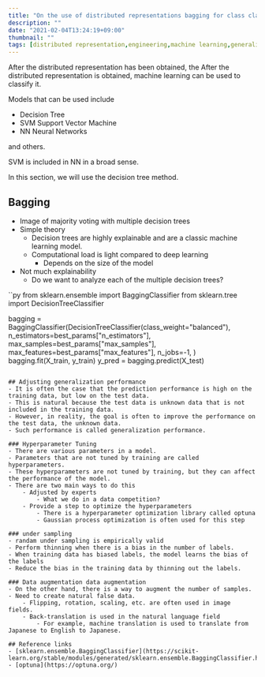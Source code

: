```yaml
---
title: "On the use of distributed representations bagging for class classification and generalization performance"
description: ""
date: "2021-02-04T13:24:19+09:00"
thumbnail: ""
tags: [distributed representation,engineering,machine learning,generalization performance,technology]
---
```


After the distributed representation has been obtained, the
After the distributed representation is obtained, machine learning can be used to classify it.

Models that can be used include
- Decision Tree
- SVM Support Vector Machine
- NN Neural Networks

and others.

SVM is included in NN in a broad sense.

In this section, we will use the decision tree method.

## Bagging
- Image of majority voting with multiple decision trees
- Simple theory
    - Decision trees are highly explainable and are a classic machine learning model.
    - Computational load is light compared to deep learning
        - Depends on the size of the model
- Not much explainability
    - Do we want to analyze each of the multiple decision trees?

``py
from sklearn.ensemble import BaggingClassifier
from sklearn.tree import DecisionTreeClassifier

bagging = BaggingClassifier(DecisionTreeClassifier(class_weight="balanced"),
                                        n_estimators=best_params["n_estimators"],
                                            max_samples=best_params["max_samples"],
                                            max_features=best_params["max_features"], n_jobs=-1, )
bagging.fit(X_train, y_train)
y_pred = bagging.predict(X_test)
```

## Adjusting generalization performance
- It is often the case that the prediction performance is high on the training data, but low on the test data.
- This is natural because the test data is unknown data that is not included in the training data.
- However, in reality, the goal is often to improve the performance on the test data, the unknown data.
- Such performance is called generalization performance.

### Hyperparameter Tuning
- There are various parameters in a model.
- Parameters that are not tuned by training are called hyperparameters.
- These hyperparameters are not tuned by training, but they can affect the performance of the model.
- There are two main ways to do this
    - Adjusted by experts
        - What we do in a data competition?
    - Provide a step to optimize the hyperparameters
        - There is a hyperparameter optimization library called optuna
        - Gaussian process optimization is often used for this step

### under sampling
- randam under sampling is empirically valid
- Perform thinning when there is a bias in the number of labels.
- When training data has biased labels, the model learns the bias of the labels
- Reduce the bias in the training data by thinning out the labels.

### Data augmentation data augmentation
- On the other hand, there is a way to augment the number of samples.
- Need to create natural false data.
    - Flipping, rotation, scaling, etc. are often used in image fields.
    - Back-translation is used in the natural language field
        - For example, machine translation is used to translate from Japanese to English to Japanese.

## Reference links
- [sklearn.ensemble.BaggingClassifier](https://scikit-learn.org/stable/modules/generated/sklearn.ensemble.BaggingClassifier.html)
- [optuna](https://optuna.org/)